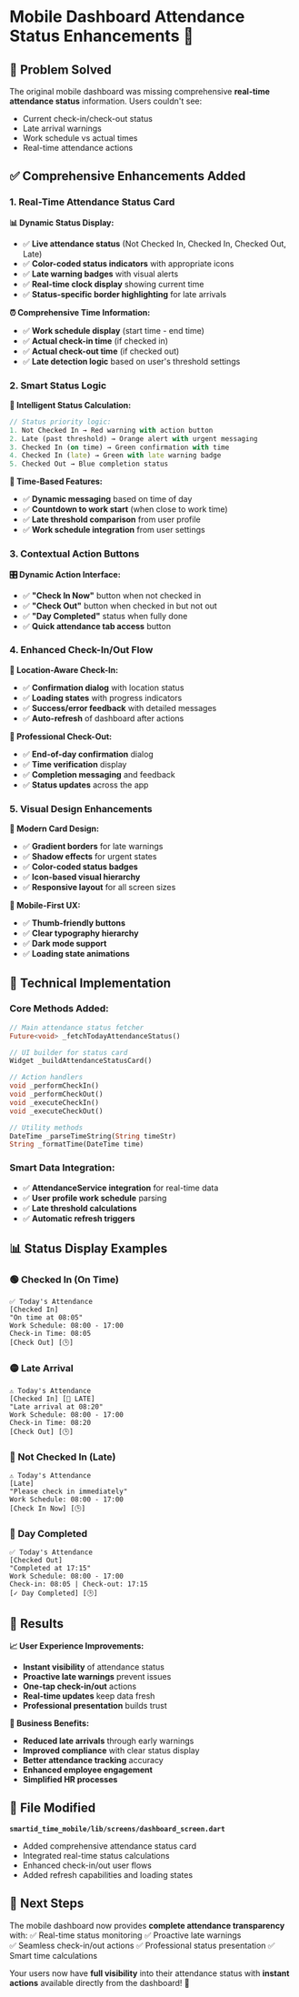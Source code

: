 # Mobile Dashboard Attendance Status Enhancements 📱

## 🎯 **Problem Solved**

The original mobile dashboard was missing comprehensive **real-time attendance status** information. Users couldn't see:
- Current check-in/check-out status
- Late arrival warnings
- Work schedule vs actual times
- Real-time attendance actions

## ✅ **Comprehensive Enhancements Added**

### **1. Real-Time Attendance Status Card**

**📊 Dynamic Status Display:**
- ✅ **Live attendance status** (Not Checked In, Checked In, Checked Out, Late)
- ✅ **Color-coded status indicators** with appropriate icons
- ✅ **Late warning badges** with visual alerts
- ✅ **Real-time clock display** showing current time
- ✅ **Status-specific border highlighting** for late arrivals

**⏰ Comprehensive Time Information:**
- ✅ **Work schedule display** (start time - end time)
- ✅ **Actual check-in time** (if checked in)
- ✅ **Actual check-out time** (if checked out)
- ✅ **Late detection logic** based on user's threshold settings

### **2. Smart Status Logic**

**🧠 Intelligent Status Calculation:**
```dart
// Status priority logic:
1. Not Checked In → Red warning with action button
2. Late (past threshold) → Orange alert with urgent messaging  
3. Checked In (on time) → Green confirmation with time
4. Checked In (late) → Green with late warning badge
5. Checked Out → Blue completion status
```

**📅 Time-Based Features:**
- ✅ **Dynamic messaging** based on time of day
- ✅ **Countdown to work start** (when close to work time)
- ✅ **Late threshold comparison** from user profile
- ✅ **Work schedule integration** from user settings

### **3. Contextual Action Buttons**

**🎛️ Dynamic Action Interface:**
- ✅ **"Check In Now"** button when not checked in
- ✅ **"Check Out"** button when checked in but not out
- ✅ **"Day Completed"** status when fully done
- ✅ **Quick attendance tab access** button

### **4. Enhanced Check-In/Out Flow**

**📍 Location-Aware Check-In:**
- ✅ **Confirmation dialog** with location status
- ✅ **Loading states** with progress indicators
- ✅ **Success/error feedback** with detailed messages
- ✅ **Auto-refresh** of dashboard after actions

**🚪 Professional Check-Out:**
- ✅ **End-of-day confirmation** dialog
- ✅ **Time verification** display
- ✅ **Completion messaging** and feedback
- ✅ **Status updates** across the app

### **5. Visual Design Enhancements**

**🎨 Modern Card Design:**
- ✅ **Gradient borders** for late warnings
- ✅ **Shadow effects** for urgent states
- ✅ **Color-coded status badges** 
- ✅ **Icon-based visual hierarchy**
- ✅ **Responsive layout** for all screen sizes

**📱 Mobile-First UX:**
- ✅ **Thumb-friendly buttons**
- ✅ **Clear typography hierarchy**
- ✅ **Dark mode support**
- ✅ **Loading state animations**

## 🔧 **Technical Implementation**

### **Core Methods Added:**
```dart
// Main attendance status fetcher
Future<void> _fetchTodayAttendanceStatus()

// UI builder for status card
Widget _buildAttendanceStatusCard()

// Action handlers
void _performCheckIn()
void _performCheckOut()
void _executeCheckIn()
void _executeCheckOut()

// Utility methods
DateTime _parseTimeString(String timeStr)
String _formatTime(DateTime time)
```

### **Smart Data Integration:**
- ✅ **AttendanceService integration** for real-time data
- ✅ **User profile work schedule** parsing
- ✅ **Late threshold calculations**
- ✅ **Automatic refresh triggers**

## 📊 **Status Display Examples**

### **🟢 Checked In (On Time)**
```
✅ Today's Attendance
[Checked In] 
"On time at 08:05"
Work Schedule: 08:00 - 17:00
Check-in Time: 08:05
[Check Out] [🕒]
```

### **🟡 Late Arrival**
```
⚠️ Today's Attendance  
[Checked In] [🚨 LATE]
"Late arrival at 08:20" 
Work Schedule: 08:00 - 17:00
Check-in Time: 08:20
[Check Out] [🕒]
```

### **🔴 Not Checked In (Late)**
```
⚠️ Today's Attendance
[Late] 
"Please check in immediately"
Work Schedule: 08:00 - 17:00
[Check In Now] [🕒]
```

### **🔵 Day Completed**
```
✅ Today's Attendance
[Checked Out]
"Completed at 17:15"
Work Schedule: 08:00 - 17:00
Check-in: 08:05 | Check-out: 17:15
[✓ Day Completed] [🕒]
```

## 🎯 **Results**

**📈 User Experience Improvements:**
- **Instant visibility** of attendance status
- **Proactive late warnings** prevent issues
- **One-tap check-in/out** actions
- **Real-time updates** keep data fresh
- **Professional presentation** builds trust

**💼 Business Benefits:**
- **Reduced late arrivals** through early warnings
- **Improved compliance** with clear status display
- **Better attendance tracking** accuracy
- **Enhanced employee engagement**
- **Simplified HR processes**

## 📱 **File Modified**

**`smartid_time_mobile/lib/screens/dashboard_screen.dart`**
- Added comprehensive attendance status card
- Integrated real-time status calculations
- Enhanced check-in/out user flows
- Added refresh capabilities and loading states

## 🚀 **Next Steps**

The mobile dashboard now provides **complete attendance transparency** with:
✅ Real-time status monitoring
✅ Proactive late warnings  
✅ Seamless check-in/out actions
✅ Professional status presentation
✅ Smart time calculations

Your users now have **full visibility** into their attendance status with **instant actions** available directly from the dashboard! 🎉